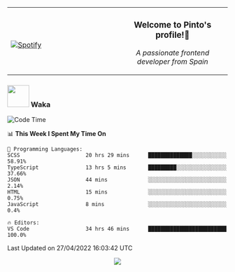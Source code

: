 <table width="100%" align="center"> 
  <tr>
  <td width="50%">
      
&nbsp; <br> [![Spotify](https://novatorem-zeta-rust.vercel.app/api/spotify)](https://open.spotify.com/user/novatorem-zeta-rust)

  </td>
  <td width="50%">
    <h3 align="center">Welcome to Pinto's profile!👋</h3>
    <p align="center"><em>A passionate frontend developer from Spain</em></p>
  </td>
  </table>

### <img src="https://media.giphy.com/media/VgCDAzcKvsR6OM0uWg/giphy.gif" width="50"> Waka

  <!--START_SECTION:waka-->
![Code Time](http://img.shields.io/badge/Code%20Time-292%20hrs%2039%20mins-blue)

📊 **This Week I Spent My Time On** 

```text
💬 Programming Languages: 
SCSS                     20 hrs 29 mins      ██████████████░░░░░░░░░░░   58.91% 
TypeScript               13 hrs 5 mins       █████████░░░░░░░░░░░░░░░░   37.66% 
JSON                     44 mins             ░░░░░░░░░░░░░░░░░░░░░░░░░   2.14% 
HTML                     15 mins             ░░░░░░░░░░░░░░░░░░░░░░░░░   0.75% 
JavaScript               8 mins              ░░░░░░░░░░░░░░░░░░░░░░░░░   0.4%

🔥 Editors: 
VS Code                  34 hrs 46 mins      █████████████████████████   100.0%

```


 Last Updated on 27/04/2022 16:03:42 UTC
<!--END_SECTION:waka-->

<div align="center">
<img src="https://github-readme-stats-gilt-tau.vercel.app/api/top-langs/?username=pinto-hub&layout=compact&theme=dracula" />
</div>
